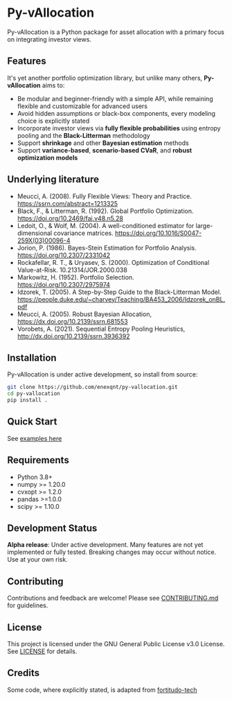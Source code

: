 # Py-vAllocation

Py-vAllocation is a Python package for asset allocation with a primary focus on integrating investor views.

## Features

It's yet another portfolio optimization library, but unlike many others, **Py-vAllocation** aims to:
- Be modular and beginner-friendly with a simple API, while remaining flexible and customizable for advanced users  
- Avoid hidden assumptions or black-box components, every modeling choice is explicitly stated  
- Incorporate investor views via **fully flexible probabilities** using entropy pooling and the **Black-Litterman** methodology  
- Support **shrinkage** and other **Bayesian estimation** methods  
- Support **variance-based**, **scenario-based CVaR**, and **robust optimization models**

## Underlying literature

- Meucci, A. (2008). Fully Flexible Views: Theory and Practice. https://ssrn.com/abstract=1213325
- Black, F., & Litterman, R. (1992). Global Portfolio Optimization. https://doi.org/10.2469/faj.v48.n5.28
- Ledoit, O., & Wolf, M. (2004). A well-conditioned estimator for large-dimensional covariance matrices. https://doi.org/10.1016/S0047-259X(03)00096-4
- Jorion, P. (1986). Bayes-Stein Estimation for Portfolio Analysis. https://doi.org/10.2307/2331042
- Rockafellar, R. T., & Uryasev, S. (2000). Optimization of Conditional Value-at-Risk. 10.21314/JOR.2000.038
- Markowitz, H. (1952). Portfolio Selection. https://doi.org/10.2307/2975974
- Idzorek, T. (2005). A Step-by-Step Guide to the Black-Litterman Model. https://people.duke.edu/~charvey/Teaching/BA453_2006/Idzorek_onBL.pdf
- Meucci, A. (2005). Robust Bayesian Allocation, https://dx.doi.org/10.2139/ssrn.681553
- Vorobets, A. (2021). Sequential Entropy Pooling Heuristics, http://dx.doi.org/10.2139/ssrn.3936392

## Installation

Py-vAllocation is under active development, so install from source:

```bash
git clone https://github.com/enexqnt/py-vallocation.git
cd py-vallocation
pip install .
```

## Quick Start

See [examples here](examples/)

## Requirements

- Python 3.8+
- numpy >= 1.20.0
- cvxopt >= 1.2.0
- pandas >=1.0.0
- scipy >= 1.10.0

## Development Status

**Alpha release**: Under active development. Many features are not yet implemented or fully tested. Breaking changes may occur without notice. Use at your own risk.

## Contributing

Contributions and feedback are welcome! Please see [CONTRIBUTING.md](CONTRIBUTING.md) for guidelines.

## License

This project is licensed under the GNU General Public License v3.0 License. See [LICENSE](LICENSE) for details.

## Credits

Some code, where explicitly stated, is adapted from [fortitudo-tech](https://github.com/fortitudo-tech/fortitudo.tech)
